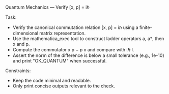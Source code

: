 Quantum Mechanics — Verify [x, p] = iℏ

Task:
- Verify the canonical commutation relation [x, p] = iℏ using a finite-dimensional matrix representation.
- Use the mathematica_exec tool to construct ladder operators a, a†, then x and p.
- Compute the commutator x p − p x and compare with iℏ·I.
- Assert the norm of the difference is below a small tolerance (e.g., 1e-10) and print "OK_QUANTUM" when successful.

Constraints:
- Keep the code minimal and readable.
- Only print concise outputs relevant to the check.
